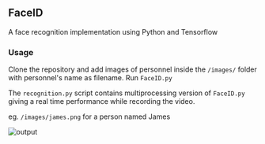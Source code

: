 ## FaceID
A face recognition implementation using Python and Tensorflow

### Usage
Clone the repository and add images of personnel inside the ```/images/``` folder with personnel's name as filename. Run ```FaceID.py```

The ```recognition.py``` script contains multiprocessing version of ```FaceID.py``` giving a real time performance while recording the video.

eg.
```/images/james.png``` for a person named James


![output](/output.gif)
